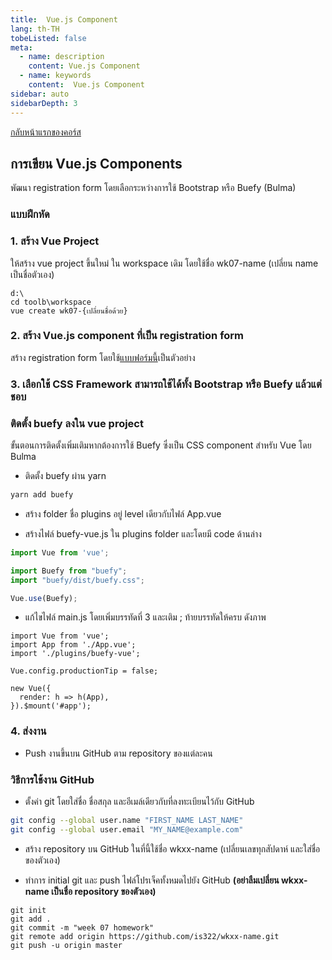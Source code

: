 ```yaml
---
title:  Vue.js Component
lang: th-TH
tobeListed: false
meta:
  - name: description
    content: Vue.js Component
  - name: keywords
    content:  Vue.js Component
sidebar: auto
sidebarDepth: 3
---
```

[กลับหน้าแรกของคอร์ส](/courses/web_dev/)

## การเขียน Vue.js Components

พัฒนา registration form โดยเลือกระหว่างการใช้ Bootstrap หรือ Buefy (Bulma)

### แบบฝึกหัด

### 1. สร้าง Vue Project

ให้สร้าง vue project ขึ้นใหม่ ใน workspace เดิม โดยใช้ชื่อ wk07-name (เปลี่ยน name เป็นชื่อตัวเอง)

```sh{3}
d:\
cd toolb\workspace
vue create wk07-{เปลี่ยนชื่อด้วย}
```

### 2. สร้าง Vue.js component ที่เป็น registration form

สร้าง registration form โดยใช้[แบบฟอร์มนี้](http://www.hospital.tu.ac.th/RegisterOnline/regis_thai.php)เป็นตัวอย่าง

### 3. เลือกใช้ CSS Framework สามารถใช้ได้ทั้ง Bootstrap หรือ Buefy แล้วแต่ชอบ

### ติดตั้ง buefy ลงใน vue project

ขั้นตอนการติดตั้งเพิ่มเติมหากต้องการใช้ Buefy ซึ่งเป็น CSS component สำหรับ Vue โดย Bulma

- ติดตั้ง buefy ผ่าน yarn

```sh
yarn add buefy
```

- สร้าง folder ชื่อ plugins อยู่ level เดียวกับไฟล์ App.vue

- สร้างไฟล์ buefy-vue.js ใน plugins folder และโดยมี code ด้านล่าง

```js
import Vue from 'vue';

import Buefy from "buefy";
import "buefy/dist/buefy.css";

Vue.use(Buefy);
```

- แก้ไขไฟล์ main.js โดยเพิ่มบรรทัดที่ 3 และเติม ; ท้ายบรรทัดให้ครบ ดังภาพ

```js{3}
import Vue from 'vue';
import App from './App.vue';
import './plugins/buefy-vue';

Vue.config.productionTip = false;

new Vue({
  render: h => h(App),
}).$mount('#app');
```

### 4. ส่งงาน

- Push งานขึ้นบน GitHub ตาม repository ของแต่ละคน

### วิธีการใช้งาน GitHub

- ตั้งค่า git โดยใส่ชื่อ ชื่อสกุล และอีเมล์เดียวกับที่ลงทะเบียนไว้กับ GitHub

```sh
git config --global user.name "FIRST_NAME LAST_NAME"
git config --global user.email "MY_NAME@example.com"
```

- สร้าง repository บน GitHub ในที่นี้ใช้ชื่อ wkxx-name (เปลี่ยนเลขทุกสัปดาห์ และใส่ชื่อของตัวเอง)

- ทำการ initial git และ push ไฟล์โปรเจ็คทั้งหมดไปยัง GitHub **(อย่าลืมเปลี่ยน wkxx-name เป็นชื่อ repository ของตัวเอง)**

```sh{3-4}
git init
git add .
git commit -m "week 07 homework"
git remote add origin https://github.com/is322/wkxx-name.git
git push -u origin master
```
